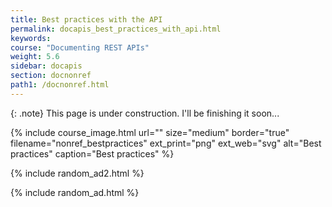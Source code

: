 ```yaml
---
title: Best practices with the API
permalink: docapis_best_practices_with_api.html
keywords:
course: "Documenting REST APIs"
weight: 5.6
sidebar: docapis
section: docnonref
path1: /docnonref.html
---
```


{: .note}
This page is under construction. I'll be finishing it soon...

{% include course_image.html url="" size="medium" border="true" filename="nonref_bestpractices" ext_print="png" ext_web="svg" alt="Best practices" caption="Best practices" %}

{% include random_ad2.html %}

{% include random_ad.html %}
